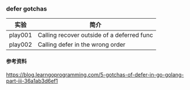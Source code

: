 ### defer gotchas

|实验|简介|
|---|---|
|play001|Calling recover outside of a deferred func|
|play002|Calling defer in the wrong order|

#### 参考资料
https://blog.learngoprogramming.com/5-gotchas-of-defer-in-go-golang-part-iii-36a1ab3d6ef1